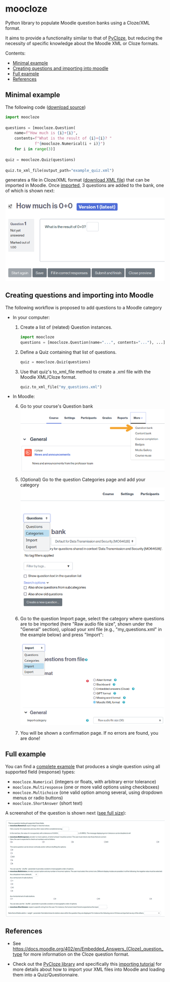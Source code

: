 # moocloze

Python library to populate Moodle question banks using a Cloze/XML format.

It aims to provide a functionality similar to that of [PyCloze](https://github.com/cghiaus/PyCloze), 
but reducing the necessity of specific knowledge about the 
Moodle XML or Cloze formats.

Contents:
* [Minimal example](#minimal_example)
* [Creating questions and importing into moodle](#workflow)
* [Full example](#full_example)
* [References](#references)

## Minimal example <a id="minimal_example"/>

The following code ([download source](https://raw.githubusercontent.com/miguelinux314/moocloze/master/examples/generate_example_quiz.py?raw=true)) 

```python 
import moocloze

questions = [moocloze.Question(
    name=f"How much is {i}+{i}",
    contents=f"What is the result of {i}+{i}? "
             f"{moocloze.Numerical(i + i)}")
    for i in range(3)]

quiz = moocloze.Quiz(questions)

quiz.to_xml_file(output_path="example_quiz.xml")
``` 

generates a file in Cloze/XML format ([download XML file](https://raw.githubusercontent.com/miguelinux314/moocloze/master/doc/sample_quiz.xml))
that can be imported in Moodle. 
Once [imported](#workflow), 3 questions are added to the bank, one of which is shown next:

![Example output of a numerical question](https://github.com/miguelinux314/moocloze/blob/master/doc/example_0plus0_screenshot.png?raw=true)


## Creating questions and importing into Moodle <a id="workflow"/>

The following workflow is proposed to add questions to a Moodle category

* In your computer:

  1. Create a list of (related) Question instances.
     ```python
     import moocloze
     questions = [moocloze.Question(name="...", contents="..."), ...]
     ```
  2. Define a Quiz containing that list of questions.
     ```python
     quiz = moocloze.Quiz(questions)
     ```
  3. Use that quiz's to_xml_file method to create a .xml file with the Moodle XML/Cloze format.
     ```python
     quiz.to_xml_file("my_questions.xml") 
     ```

* In Moodle: 

  4. Go to your course's Question bank
     ![question bank](https://github.com/miguelinux314/moocloze/blob/master/doc/moodle_question_bank.png?raw=true)
  
  5. (Optional) Go to the question Categories page and add your category
     ![categories](https://github.com/miguelinux314/moocloze/blob/master/doc/moodle_categories.png?raw=true)
  
  6. Go to the question Import page, select the category where questions are to be imported 
     (here "Raw audio file size", shown under the "General" section), upload your xml file (e.g., "my_questions.xml" in
     the example below) and press "Import":
     ![import](https://github.com/miguelinux314/moocloze/blob/master/doc/moodle_import.png?raw=true)

  8. You will be shown a confirmation page. If no errors are found, 
     you are done!

## Full example <a id="full_example"/>

You can find a [complete example](https://raw.githubusercontent.com/miguelinux314/moocloze/master/examples/generate_all_fields.py?raw=true)
that produces a single question using all supported field (response) types:

* `moocloze.Numerical` (integers or floats, with arbitrary error tolerance)
* `moocloze.Multiresponse` (one or more valid options using checkboxes)
* `moocloze.Multichoice` (one valid option among several, using dropdown menus or radio buttons)
* `moocloze.ShortAnswer` (short text)

A screenshot of the question is shown next ([see full size](https://github.com/miguelinux314/moocloze/blob/master/doc/example_all_fields_screenshot.png?raw=true)):

![import](https://github.com/miguelinux314/moocloze/blob/master/doc/example_all_fields_screenshot.png?raw=true)

## References <a id="references"/>

* See https://docs.moodle.org/402/en/Embedded_Answers_(Cloze)_question_type for more information
  on the Cloze question format.

* Check out the [PyCloze library](https://github.com/cghiaus/PyCloze) 
  and specifically this [importing tutorial](https://github.com/cghiaus/PyCloze/blob/main/Tutorial_xml2moodle.md) 
  for more details about how to import your XML files into Moodle and loading them into a Quiz/Questionnaire.
